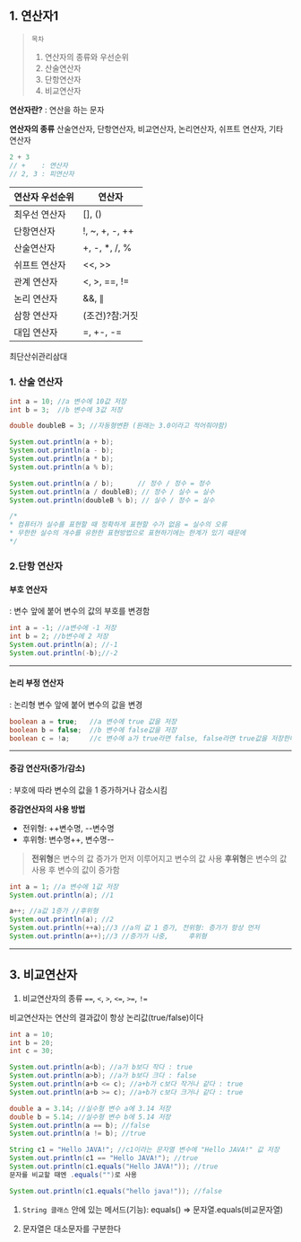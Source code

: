## 1. 연산자1

> `목차`
> 1. 연산자의 종류와 우선순위
> 2. 산술연산자
> 3. 단항연산자
> 4. 비교연산자

**연산자란?**
: 연산을 하는 문자

**연산자의 종류**
산술연산자, 단항연산자, 비교연산자,
논리연산자, 쉬프트 연산자, 기타 연산자

```java
2 + 3
// +	: 연산자
// 2, 3 : 피연산자
```

| 연산자 우선순위 |      연산자      |
|---------------|-----------------|
|  최우선 연산자  |     [], ()      |
|   단항연산자    | !, ~, +, -, ++  |
|   산술연산자    | +, -, *, /, %   |
|  쉬프트 연산자  | <<, >>          |
|   관계 연산자   | <, >, ==, !=    |
|   논리 연산자   | &&, ∥           |
|   삼항 연산자   | (조건)?참:거짓    |
|   대입 연산자   | =, +-, -=       |

최단산쉬관리삼대


### 1. 산술 연산자
```java
int a = 10; //a 변수에 10값 저장
int b = 3; 	//b 변수에 3값 저장

double doubleB = 3; //자동형변환 (원래는 3.0이라고 적어줘야함)

System.out.println(a + b);
System.out.println(a - b);
System.out.println(a * b);
System.out.println(a % b);

System.out.println(a / b);		// 정수 / 정수 = 정수
System.out.println(a / doubleB); // 정수 / 실수 = 실수
System.out.println(doubleB % b); // 실수 / 정수 = 실수

/*
* 컴퓨터가 실수를 표현할 때 정확하게 표현할 수가 없음 = 실수의 오류
* 무한한 실수의 개수를 유한한 표현방법으로 표현하기에는 한계가 있기 때문에
*/
```

### 2.단항 연산자
#### 부호 연산자
: 변수 앞에 붙어 변수의 값의 부호를 변경함
```java
int a = -1; //a변수에 -1 저장
int b = 2; //b변수에 2 저장
System.out.println(a); //-1
System.out.println(-b);//-2
```
_ _ _
#### 논리 부정 연산자
: 논리형 변수 앞에 붙어 변수의 값을 변경
```java
boolean a = true; 	//a 변수에 true 값을 저장
boolean b = false;	//b 변수에 false값을 저장
boolean c = !a;		//c 변수에 a가 true라면 false, false라면 true값을 저장한다
```
_ _ _

#### 증감 연산자(증가/감소)
: 부호에 따라 변수의 값을 1 증가하거나 감소시킴

**증감연산자의 사용 방법**
- 전위형: ++변수명, --변수명
- 후위형: 변수명++, 변수명--

> **전위형**은 변수의 값 증가가 먼저 이루어지고 변수의 값 사용
> **후위형**은 변수의 값 사용 후 변수의 값이 증가함

```java
int a = 1; //a 변수에 1값 저장
System.out.println(a); //1

a++; //a값 1증가 //후위형
System.out.println(a); //2
System.out.println(++a);//3 //a의 값 1 증가, 전위형: 증가가 항상 먼저
System.out.println(a++);//3	//증가가 나중,	  후위형
```
_ _ _
## 3. 비교연산자
1) 비교연산자의 종류
`==`, `<`, `>`, `<=`, `>=`, `!=`

비교연산자는 연산의 결과값이 항상 논리값(true/false)이다

```java
int a = 10;
int b = 20;
int c = 30;

System.out.println(a<b); //a가 b보다 작다 : true
System.out.println(a>b); //a가 b보다 크다 : false
System.out.println(a+b <= c); //a+b가 c보다 작거나 같다 : true
System.out.println(a+b >= c); //a+b가 c보다 크거나 같다 : true
```

```java
double a = 3.14; //실수형 변수 a에 3.14 저장
double b = 5.14; //실수형 변수 b에 5.14 저장
System.out.println(a == b); //false
System.out.println(a != b); //true

String c1 = "Hello JAVA!"; //c1이라는 문자열 변수에 "Hello JAVA!" 값 저장
System.out.println(c1 == "Hello JAVA!"); //true
System.out.println(c1.equals("Hello JAVA!")); //true
문자를 비교할 때엔 .equals("")로 사용

System.out.println(c1.equals("hello java!")); //false
```

1. `String 클래스` 안에 있는 메서드(기능): equals()
	=> 문자열.equals(비교문자열)

2. 문자열은 대소문자를 구분한다
